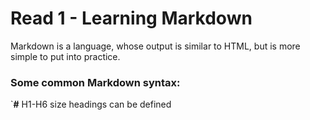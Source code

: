 # Read 1 - Learning Markdown

Markdown is a language, whose output is similar to HTML, but is more simple to put into practice. 

### Some common Markdown syntax:

`**#** H1-H6 size headings can be defined 
